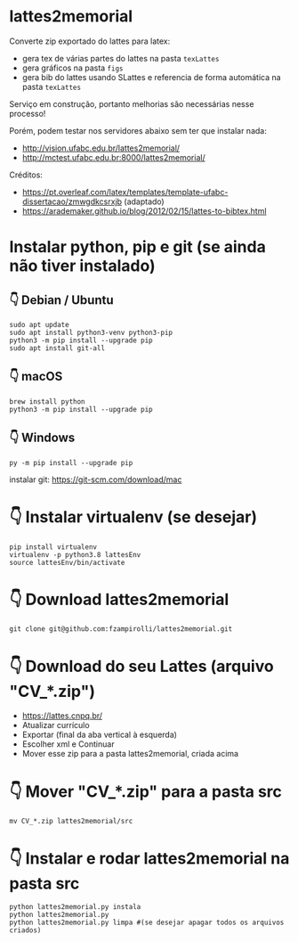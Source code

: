 # lattes2memorial
Converte zip exportado do lattes para latex:
* gera tex de várias partes do lattes na pasta `texLattes`
* gera gráficos na pasta `figs`
* gera bib do lattes usando SLattes e referencia de forma automática na pasta `texLattes`

Serviço em construção, portanto melhorias são necessárias nesse processo!

Porém, podem testar nos servidores abaixo sem ter que instalar nada:
* http://vision.ufabc.edu.br/lattes2memorial/
* http://mctest.ufabc.edu.br:8000/lattes2memorial/

Créditos: 
* https://pt.overleaf.com/latex/templates/template-ufabc-dissertacao/zmwgdkcsrxjb (adaptado)
* https://arademaker.github.io/blog/2012/02/15/lattes-to-bibtex.html

# Instalar python, pip e git (se ainda não tiver instalado)

## 👇️ Debian / Ubuntu
```
sudo apt update
sudo apt install python3-venv python3-pip
python3 -m pip install --upgrade pip
sudo apt install git-all
```

## 👇️ macOS
```
brew install python
python3 -m pip install --upgrade pip
```

## 👇️ Windows
```
py -m pip install --upgrade pip
```
instalar git: https://git-scm.com/download/mac

# 👇️ Instalar virtualenv (se desejar)
```
pip install virtualenv
virtualenv -p python3.8 lattesEnv
source lattesEnv/bin/activate
```

# 👇️ Download lattes2memorial 
```
git clone git@github.com:fzampirolli/lattes2memorial.git
```

# 👇️ Download do seu Lattes (arquivo "CV_*.zip")
* https://lattes.cnpq.br/
* Atualizar currículo
* Exportar (final da aba vertical à esquerda)
* Escolher xml e Continuar
* Mover esse zip para a pasta lattes2memorial, criada acima

# 👇️ Mover "CV_*.zip" para a pasta src
```
mv CV_*.zip lattes2memorial/src
```

# 👇️ Instalar e rodar lattes2memorial na pasta src
```
python lattes2memorial.py instala
python lattes2memorial.py
python lattes2memorial.py limpa #(se desejar apagar todos os arquivos criados)
```

